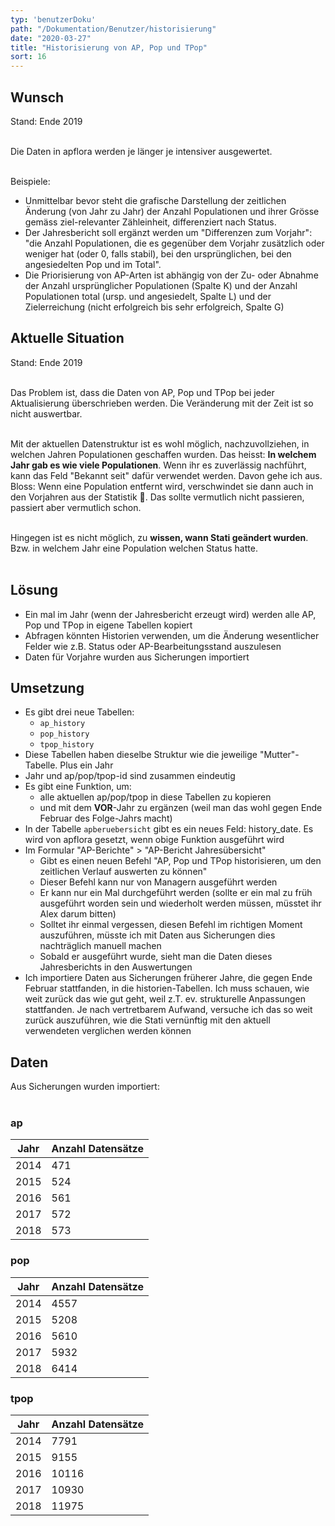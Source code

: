 ```yaml
---
typ: 'benutzerDoku'
path: "/Dokumentation/Benutzer/historisierung"
date: "2020-03-27"
title: "Historisierung von AP, Pop und TPop"
sort: 16
---
```


## Wunsch

Stand: Ende 2019<br/><br/>

Die Daten in apflora werden je länger je intensiver ausgewertet. <br/><br/>

Beispiele:

- Unmittelbar bevor steht die grafische Darstellung der zeitlichen Änderung (von Jahr zu Jahr) der Anzahl Populationen und ihrer Grösse gemäss ziel-relevanter Zähleinheit, differenziert nach Status.
- Der Jahresbericht soll ergänzt werden um "Differenzen zum Vorjahr": "die Anzahl Populationen, die es gegenüber dem Vorjahr zusätzlich oder weniger hat (oder 0, falls stabil), bei den ursprünglichen, bei den angesiedelten Pop und im Total".
- Die Priorisierung von AP-Arten ist abhängig von der Zu- oder Abnahme der Anzahl ursprünglicher Populationen (Spalte K) und der Anzahl Populationen total (ursp. und angesiedelt, Spalte L) und der Zielerreichung (nicht erfolgreich bis sehr erfolgreich, Spalte G)

## Aktuelle Situation

Stand: Ende 2019<br/><br/>

Das Problem ist, dass die Daten von AP, Pop und TPop bei jeder Aktualisierung überschrieben werden. Die Veränderung mit der Zeit ist so nicht auswertbar.<br/><br/>

Mit der aktuellen Datenstruktur ist es wohl möglich, nachzuvollziehen, in welchen Jahren Populationen geschaffen wurden. Das heisst: **In welchem Jahr gab es wie viele Populationen**. Wenn ihr es zuverlässig nachführt, kann das Feld "Bekannt seit" dafür verwendet werden. Davon gehe ich aus. Bloss: Wenn eine Population entfernt wird, verschwindet sie dann auch in den Vorjahren aus der Statistik 🤔. Das sollte vermutlich nicht passieren, passiert aber vermutlich schon.<br/><br/>

Hingegen ist es nicht möglich, zu **wissen, wann Stati geändert wurden**. Bzw. in welchem Jahr eine Population welchen Status hatte.<br/><br/>

## Lösung

- Ein mal im Jahr (wenn der Jahresbericht erzeugt wird) werden alle AP, Pop und TPop in eigene Tabellen kopiert
- Abfragen könnten Historien verwenden, um die Änderung wesentlicher Felder wie z.B. Status oder AP-Bearbeitungsstand auszulesen
- Daten für Vorjahre wurden aus Sicherungen importiert


## Umsetzung

- Es gibt drei neue Tabellen:
  - `ap_history`
  - `pop_history`
  - `tpop_history`
- Diese Tabellen haben dieselbe Struktur wie die jeweilige "Mutter"-Tabelle. Plus ein Jahr
- Jahr und ap/pop/tpop-id sind zusammen eindeutig
- Es gibt eine Funktion, um:
  - alle aktuellen ap/pop/tpop in diese Tabellen zu kopieren
  - und mit dem **VOR**-Jahr zu ergänzen (weil man das wohl gegen Ende Februar des Folge-Jahrs macht)
- In der Tabelle `apberuebersicht` gibt es ein neues Feld: history_date. Es wird von apflora gesetzt, wenn obige Funktion ausgeführt wird
- Im Formular "AP-Berichte" > "AP-Bericht Jahresübersicht"
  - Gibt es einen neuen Befehl "AP, Pop und TPop historisieren, um den zeitlichen Verlauf auswerten zu können"
  - Dieser Befehl kann nur von Managern ausgeführt werden
  - Er kann nur ein Mal durchgeführt werden (sollte er ein mal zu früh ausgeführt worden sein und wiederholt werden müssen, müsstet ihr Alex darum bitten)
  - Solltet ihr einmal vergessen, diesen Befehl im richtigen Moment auszuführen, müsste ich mit Daten aus Sicherungen dies nachträglich manuell machen
  - Sobald er ausgeführt wurde, sieht man die Daten dieses Jahresberichts in den Auswertungen
- Ich importiere Daten aus Sicherungen früherer Jahre, die gegen Ende Februar stattfanden, in die historien-Tabellen. Ich muss schauen, wie weit zurück das wie gut geht, weil z.T. ev. strukturelle Anpassungen stattfanden. Je nach vertretbarem Aufwand, versuche ich das so weit zurück auszuführen, wie die Stati vernünftig mit den aktuell verwendeten verglichen werden können

## Daten

Aus Sicherungen wurden importiert: <br/><br/>

### ap
| Jahr | Anzahl Datensätze |
| ---- | ----- |
| 2014 | 471   |
| 2015 | 524   |
| 2016 | 561   |
| 2017 | 572   |
| 2018 | 573   |

### pop
| Jahr | Anzahl Datensätze |
| ---- | ----- |
| 2014 | 4557  |
| 2015 | 5208  |
| 2016 | 5610  |
| 2017 | 5932  |
| 2018 | 6414  |

### tpop
| Jahr | Anzahl Datensätze  |
| ---- | ------ |
| 2014 |  7791  |
| 2015 |  9155  |
| 2016 | 10116  |
| 2017 | 10930  |
| 2018 | 11975  |